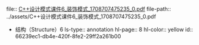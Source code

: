 file:: [C++设计模式课件6_装饰模式_1708707475235_0.pdf](../assets/C++设计模式课件6_装饰模式_1708707475235_0.pdf)
file-path:: ../assets/C++设计模式课件6_装饰模式_1708707475235_0.pdf

- 结构（Structure）6
  ls-type:: annotation
  hl-page:: 8
  hl-color:: yellow
  id:: 66239ec1-db4e-420f-8fe2-29ff2a261b00